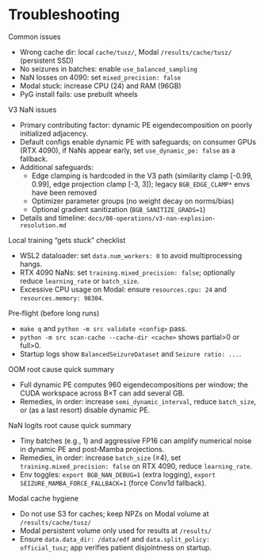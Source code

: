 # Troubleshooting

Common issues

- Wrong cache dir: local `cache/tusz/`, Modal `/results/cache/tusz/` (persistent SSD)
- No seizures in batches: enable `use_balanced_sampling`
- NaN losses on 4090: set `mixed_precision: false`
- Modal stuck: increase CPU (24) and RAM (96GB)
- PyG install fails: use prebuilt wheels

V3 NaN issues

- Primary contributing factor: dynamic PE eigendecomposition on poorly initialized adjacency.
- Default configs enable dynamic PE with safeguards; on consumer GPUs (RTX 4090), if NaNs appear early, set `use_dynamic_pe: false` as a fallback.
- Additional safeguards:
  - Edge clamping is hardcoded in the V3 path (similarity clamp [-0.99, 0.99], edge projection clamp [-3, 3]); legacy `BGB_EDGE_CLAMP*` envs have been removed
  - Optimizer parameter groups (no weight decay on norms/bias)
  - Optional gradient sanitization (`BGB_SANITIZE_GRADS=1`)
- Details and timeline: `docs/08-operations/v3-nan-explosion-resolution.md`

Local training “gets stuck” checklist

- WSL2 dataloader: set `data.num_workers: 0` to avoid multiprocessing hangs.
- RTX 4090 NaNs: set `training.mixed_precision: false`; optionally reduce `learning_rate` or `batch_size`.
- Excessive CPU usage on Modal: ensure `resources.cpu: 24` and `resources.memory: 98304`.

Pre‑flight (before long runs)

- `make q` and `python -m src validate <config>` pass.
- `python -m src scan-cache --cache-dir <cache>` shows partial>0 or full>0.
- Startup logs show `BalancedSeizureDataset` and `Seizure ratio: ...`.

OOM root cause quick summary

- Full dynamic PE computes 960 eigendecompositions per window; the CUDA workspace across B×T can add several GB.
- Remedies, in order: increase `semi_dynamic_interval`, reduce `batch_size`, or (as a last resort) disable dynamic PE.

NaN logits root cause quick summary

- Tiny batches (e.g., 1) and aggressive FP16 can amplify numerical noise in dynamic PE and post‑Mamba projections.
- Remedies, in order: increase `batch_size` (≥4), set `training.mixed_precision: false` on RTX 4090, reduce `learning_rate`.
- Env toggles: `export BGB_NAN_DEBUG=1` (extra logging), `export SEIZURE_MAMBA_FORCE_FALLBACK=1` (force Conv1d fallback).

Modal cache hygiene

- Do not use S3 for caches; keep NPZs on Modal volume at `/results/cache/tusz/`
- Modal persistent volume only used for results at `/results/`
- Ensure `data.data_dir: /data/edf` and `data.split_policy: official_tusz`; app verifies patient disjointness on startup.
